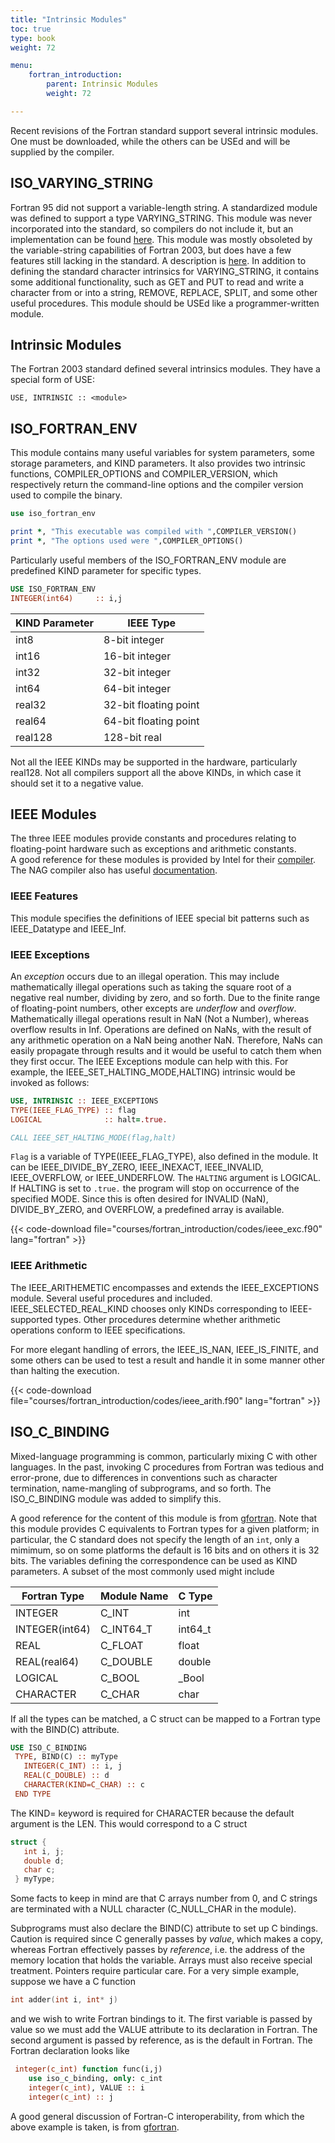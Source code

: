 ```yaml
---
title: "Intrinsic Modules"
toc: true
type: book
weight: 72

menu:
    fortran_introduction:
        parent: Intrinsic Modules
        weight: 72

---
```


Recent revisions of the Fortran standard support several intrinsic modules.  
One must be downloaded, while the others can be USEd and will be supplied by the compiler.

## ISO_VARYING_STRING

Fortran 95 did not support a variable-length string.  A standardized module was defined to support a type VARYING_STRING.  This module was never incorporated into the standard, so compilers do not include it, but an implementation can be found [here](http://www.astro.wisc.edu/~townsend/static.php?ref=iso-varying-string).  This module was mostly obsoleted by the variable-string capabilities of Fortran 2003, but does have a few features still lacking in the standard.  A description is [here](http://numat.net/fortran/is1539-2-99.html).  In addition to defining the standard character intrinsics for VARYING_STRING, it contains some additional functionality, such as GET and PUT to read and write a character from or into a string, REMOVE, REPLACE, SPLIT, and some other useful procedures.
This module should be USEd like a programmer-written module.

## Intrinsic Modules

The Fortran 2003 standard defined several intrinsics modules.  They have a special form of USE:
```
USE, INTRINSIC :: <module>
```

## ISO_FORTRAN_ENV

This module contains many useful variables for system parameters, some storage parameters, and KIND parameters.  It also provides two intrinsic functions, COMPILER_OPTIONS and COMPILER_VERSION, which respectively return the command-line options and the compiler version used to compile the binary.
```fortran
use iso_fortran_env

print *, "This executable was compiled with ",COMPILER_VERSION()
print *, "The options used were ",COMPILER_OPTIONS()
```
Particularly useful members of the ISO_FORTRAN_ENV module are predefined KIND parameter for specific types.  
```fortran
USE ISO_FORTRAN_ENV
INTEGER(int64)     :: i,j
```

|  KIND Parameter | IEEE Type |
|-----------------|----------------|
|  int8           | 8-bit integer  |
|  int16          | 16-bit integer |
|  int32          | 32-bit integer |
|  int64          | 64-bit integer |
|  real32         | 32-bit floating point |
|  real64         | 64-bit floating point |
|  real128        | 128-bit real          |
Not all the IEEE KINDs may be supported in the hardware, particularly real128.
Not all compilers support all the above KINDs, in which case it should set it to a negative value.

## IEEE Modules

The three IEEE modules provide constants and procedures relating to floating-point hardware such as exceptions and arithmetic constants.  
A good reference for these modules is provided by Intel for their [compiler](https://software.intel.com/content/www/us/en/develop/documentation/fortran-compiler-oneapi-dev-guide-and-reference/top/language-reference/program-units-and-procedures/intrinsic-modules/ieee-intrinsic-modules-and-procedures/ieee-intrinsic-modules-quick-reference-tables.html#ieee-intrinsic-modules-quick-reference-tables).  The NAG compiler also has useful [documentation](https://www.nag.com/nagware/np/r70_doc/manual/compiler_9_6.html#AUTOTOC_9_6).

### IEEE Features

This module specifies the definitions of IEEE special bit patterns such as IEEE_Datatype and IEEE_Inf.

### IEEE Exceptions

An _exception_ occurs due to an illegal operation.  This may include mathematically illegal operations such as taking the square root of a negative real number, dividing by zero, and so forth.  Due to the finite range of floating-point numbers, other excepts are _underflow_ and _overflow_.  Mathematically illegal operations result in NaN (Not a Number), whereas overflow results in Inf.  Operations are defined on NaNs, with the result of any arithmetic operation on a NaN being another NaN.  Therefore, NaNs can easily propagate through results and it would be useful to catch them when they first occur.  The IEEE Exceptions module can help with this.
For example, the IEEE_SET_HALTING_MODE,HALTING) intrinsic would be invoked as follows:
```fortran
USE, INTRINSIC :: IEEE_EXCEPTIONS
TYPE(IEEE_FLAG_TYPE) :: flag
LOGICAL              :: halt=.true.

CALL IEEE_SET_HALTING_MODE(flag,halt)
```
`Flag` is a variable of TYPE(IEEE_FLAG_TYPE), also defined in the module.  It can be IEEE_DIVIDE_BY_ZERO, IEEE_INEXACT, IEEE_INVALID, IEEE_OVERFLOW, or IEEE_UNDERFLOW.  The `HALTING` argument is LOGICAL.  If HALTING is set to `.true.` the program will stop on occurrence of the specified MODE. Since this is often desired for INVALID (NaN), DIVIDE_BY_ZERO, and OVERFLOW, a predefined array is available.

{{< code-download file="courses/fortran_introduction/codes/ieee_exc.f90" lang="fortran" >}}

### IEEE Arithmetic

The IEEE_ARITHEMETIC encompasses and extends the IEEE_EXCEPTIONS module.
Several useful procedures and included. IEEE_SELECTED_REAL_KIND chooses only KINDs corresponding to IEEE-supported types. Other procedures determine whether arithmetic operations conform to IEEE specifications.  

For more elegant handling of errors, the IEEE_IS_NAN, IEEE_IS_FINITE, and some others can be used to test a result and handle it in some manner other than halting the execution.

{{< code-download file="courses/fortran_introduction/codes/ieee_arith.f90" lang="fortran" >}}

## ISO_C_BINDING

Mixed-language programming is common, particularly mixing C with other languages.  In the past, invoking C procedures from Fortran was tedious and error-prone, due to differences in conventions such as character termination, name-mangling of subprograms, and so forth.  The ISO_C_BINDING module was added to simplify this.

A good reference for the content of this module is from [gfortran](https://gcc.gnu.org/onlinedocs/gfortran/ISO_005fC_005fBINDING.html#ISO_005fC_005fBINDING). Note that this module provides C equivalents to Fortran types for a given platform; in particular, the C standard does not specify the length of an `int`, only a mimimum, so on some platforms the default is 16 bits and on others it is 32 bits.  The variables defining the correspondence can be used as KIND parameters.  A subset of the most commonly used might include

|  Fortran Type |  Module Name     | C Type |
|-----------------|----------------|--------|
|  INTEGER        | C_INT          | int    |
|  INTEGER(int64) | C_INT64_T     | int64_t |
|  REAL           | C_FLOAT |       float   |
|  REAL(real64)   | C_DOUBLE |      double  |
|  LOGICAL        | C_BOOL   |      \_Bool  |
|  CHARACTER      | C_CHAR   |     char     |

If all the types can be matched, a C struct can be mapped to a Fortran type with the BIND(C) attribute.
```fortran
USE ISO_C_BINDING
 TYPE, BIND(C) :: myType
   INTEGER(C_INT) :: i, j
   REAL(C_DOUBLE) :: d
   CHARACTER(KIND=C_CHAR) :: c
 END TYPE
```
The KIND= keyword is required for CHARACTER because the default argument is the LEN.
This would correspond to a C struct
```C
struct {
   int i, j;
   double d;
   char c;
 } myType;
```
Some facts to keep in mind are that C arrays number from 0, and C strings are terminated with a NULL character (C_NULL_CHAR in the module).

Subprograms must also declare the BIND(C) attribute to set up C bindings.
Caution is required since C generally passes by _value_, which makes a copy, whereas Fortran effectively passes by _reference_, i.e. the address of the memory location that holds the variable.  Arrays must also receive special treatment. Pointers require particular care. 
For a very simple example, suppose we have a C function
```C
int adder(int i, int* j)
```
and we wish to write Fortran bindings to it.  The first variable is passed by value so we must add the VALUE attribute to its declaration in Fortran.  The second argument is passed by reference, as is the default in Fortran.  The Fortran declaration looks like
```fortran
 integer(c_int) function func(i,j)
    use iso_c_binding, only: c_int
    integer(c_int), VALUE :: i
    integer(c_int) :: j
```

A good general discussion of Fortran-C interoperability, from which the above example is taken, is from [gfortran](https://gcc.gnu.org/onlinedocs/gfortran/Interoperability-with-C.html#Interoperability-with-C).
